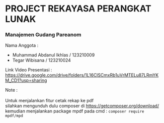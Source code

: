 # PROJECT REKAYASA PERANGKAT LUNAK    

### Manajemen Gudang Pareanom          
                   
Nama Anggota :           
* Muhammad Abdanul Ikhlas / 123210009                
* Tegar Wibisana / 123210024    

Link Video Presentasi : https://drive.google.com/drive/folders/1L16ClSCmxRb1uVrMTELu87LRmYKM_CD1?usp=sharing <br>   

Note : <br>    
Untuk menjalankan fitur cetak rekap ke pdf <br> silahkan mengunduh dulu composer di https://getcomposer.org/download/ <br>
kemudian menjalankan package mpdf pada cmd : ```composer require mpdf/mpd```
  
  
